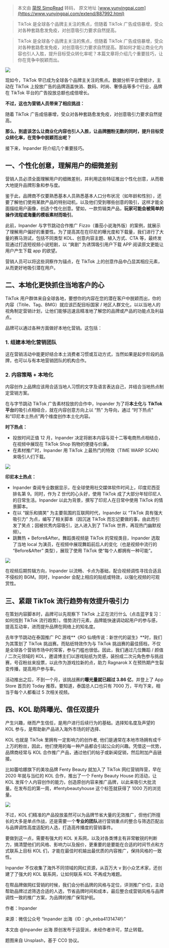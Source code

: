 > 本文由 [简悦 SimpRead](http://ksria.com/simpread/) 转码， 原文地址 [www.yunyingpai.com](https://www.yunyingpai.com/extend/887992.html)

> TikTok 是全球各个品牌主关注的焦点，但随着 TikTok 广告成倍暴增，受众对各种套路愈发免疫，对创意吸引力要求自然提高。

> TikTok 是全球各个品牌主关注的焦点，但随着 TikTok 广告成倍暴增，受众对各种套路愈发免疫，对创意吸引力要求自然提高。那如何才能让商业化内容也引人入胜，提升目标受众转化率呢？本篇文章将介绍几个重要技巧，让你在竞争中脱颖而出。

![](https://image.yunyingpai.com/wp/2022/12/yrpPdGAbpEg8KNU4a8Ik.jpg)

现如今，TikTok 早已成为全球各个品牌主关注的焦点。数据分析平台曾统计，主动在 TikTok 上投放广告的品牌涵盖快消、数码、时尚、奢侈品等多个行业，品牌在 TikTok 平台的广告投放总额也成倍增长。

**不过，这也为营销人员带来了相应挑战：**

随着 TikTok 广告成倍暴增，受众对各种套路愈发免疫，对创意吸引力要求自然提高。

**那么，到底该怎么让商业化内容也引人入胜，让品牌圈粉无数的同时，提升目标受众转化率，在竞争中脱颖而出呢？**

接下来，Inpander 将介绍几个重要技巧。

一、个性化创意，理解用户的细微差别
-----------------

营销人员必须全面理解用户的细微差别，并利用这些特征推出个性化创意，从而极大地提升品牌形象和参与度。

鉴于此，品牌商不仅要熟悉基本人员熟悉基本人口分布状况（如年龄和性别），还要了解他们使用某款产品的特别动机，以及他们受到哪些创意的吸引，这样才能全面描绘用户画像，创造个性化创意。譬如，一款剪辑类产品，**玩家可能会被简单的操作流程或海量的模板素材而吸引**。

此前，Inpander 与字节跳动合作推广 Fizzo（番茄小说海外版）的案例，就展示了理解用户偏好的重要性。为了提高其在在印尼的曝光度和下载量，我们进行了大量的赛马测试，包括不同类型 KOL、创意内容主题、植入方式、CTA 等，最终发现通过打造短视频小说短剧，以 “爽剧” 为诱饵吸引用户下载 APP 阅读原文更能让用户产生下载 app 的欲望。

营销人员可以将这些洞察作为锚点，在 TikTok 上的创意作品中凸显其相应元素，从而更好地吸引潜在用户。

二、本地化更快抓住当地客户的心
---------------

TikTok 用户群体来自全球各地，要想你的内容在您的潜在客户中脱颖而出，你的内容（Titile、Tag、BMG）就应该匹配目标国家 / 地区人群文化，以以当地人的视角制定营销计划，让他们能够迅速且精准地了解您的品牌或产品的功能点及利益点。

品牌可以通过各种方面做好本地化营销。这包括：

### 1. 组建本地化营销团队

这在营销活动中能更好结合本土消费者习惯或互动方式，当然如果是起步阶段的品牌，也可以与有本地营销团队的机构合作。

### 2. 内容策略 + 本地化

内容创作上品牌应该用合适当地人习惯的文字及语言表达自己，并结合当地热点制定营销方案。

在与字节跳动 TikTok 广告素材投放的合作中，Inpander 为了将**本土化**与 **TikTok 平台**的吸引点相结合，就在内容创意方向上以 “热” 为导向，通过 “时下热点” 和“印尼本土热点”两个维度创作本土化内容。

**时下热点：**

*   投放时间正值 12 月，Inpander 决定将剧本内容与双十二等电商热点相结合，在视频中展现在 TikTok Shop 购物的便捷与价廉。
*   在素材推广时，Inpander 用 TikTok 上最热门的特效（TIME WARP SCAN）来吸引人们下载。

![](https://image.yunyingpai.com/wp/2022/12/VsOFNulk6VmLVnNgzqqo.gif)

**印尼本土热点：**

*   Inpander 查阅专业数据显示，在全球使用社交媒体软件时间上，印度尼西亚排名第 9。同时，作为 Z 世代的心头好，使用 TikTok 成了大部分年轻印尼人的日常生活。Inpander 以此为背景，撰写了印尼人在日常中使用 TikTok 的情景脚本。
*   在以 “娱乐和搞笑” 为主要氛围的互联网时代，Inpander 以 “TikTok 具有强大吸引力” 为点，编写了相关脚本（因沉迷 TikTok 而忘记要做的事，由此而引发了笑点；因被优秀内容吸引，达人进入到了 TikTok 世界，再现热门幽默视频）。
*   跳舞热 + Before&After。舞蹈类视频是 TikTok 的常规类目，Inpander 选取了当地 local 为演员，在视频中展现舞蹈前后人的变化（也是视频中流行的 “Before&After” 类型），展现了使用 TikTok 使“每个人都拥有一种可能”。

![](https://image.yunyingpai.com/wp/2022/12/gKLwFGuCkNQojvv0v0jy.gif)

在视频后期剪辑方向，Inpander 以流畅、卡点为基础，配合视频调性寻找合适且不侵权的 BGM。同时，Inpander 会配上相应的贴纸或特效，以强化视频的可观赏性。

三、紧跟 TikTok 流行趋势有效提升吸引力
-----------------------

在策划内容脚本时，品牌可以先观察下 TikTok 上正在流行什么（点击蓝字复习：如何找到 TikTok 流行趋势）。借势流行元素，品牌能快速调动起用户的参与感，提高互动率，进而提升品牌在网络上的知名度。

去年字节跳动在泰国推广 PC 游戏**《RO 仙境传说：新世代的诞生》**时，我们为其策划了 TikTok 挑战赛。而贴纸特效作为与 TikTok 挑战赛的最佳搭档，不仅是全球各个营销市场中的常客，参与门槛也很低。因此，我们通过几位舞蹈 / 颜值 / 二次元领域的 KOL，邀请博主们以游戏贴纸为灵感，装扮成二次元角色参与挑战赛，号召粉丝来投票，以此作为游戏拉新的点，助力 Ragnarok X 在预热期产生裂变传播，提高用户参与率。

活动推出之后，不到一个月，该挑战赛的**曝光量就已超过 3.86 亿**，并登上了 App Store 首页的 Today 推荐。要知道，泰国总人口也只有 7000 万，平均下来，相当于每个人都看过 5 次相关视频。

四、KOL 助阵曝光、信任双提升
----------------

产生兴趣，继而产生信任，是用户进行后续行为的基础。选择知名度及声望的 KOL 参与，是帮助新产品进入海外市场的好选择、

KOL 也就是 TikTok 里拥有一定影响力的创作者, 他们是通常在本地市场拥有成千上万的粉丝，因此，他们使用的每一种产品都会引起公众的兴趣。凭借这一优势，品牌商经常与 KOL 合作推广产品，通过他们的帖子或新闻促销，然后附加产品链接。

比如蕾哈娜旗下的美妆品牌 Fenty Beauty 就加入了 TikTok 网红营销阵营，早在 2020 年就与当红的 KOL 合作，推出了一个 Fenty Beauty House 的活动，让 KOL 发挥个人内容创作的能力，创造原创内容来推广品牌，以此来吸引大批流量。在发布后的第一周，#fentybeautyhouse 这个标签就获得了 1000 万的浏览量。

![](https://image.yunyingpai.com/wp/2022/12/oKTua2fKbzS3snQxOpSr.png)

不过，KOL 们精准的产品投放虽然可以为品牌节省大量的无效推广，但他们所擅长的大多是单点作战，还是需要一个**专业的团队**进行营销重点的整合与筛选匹配出与品牌调性高度适配的人选，打造高传播度的营销事件。

要做到这一点，需要有强大的 KOL 关系网，以及对各类博主有非常敏锐的判断力，搞清楚他们的风格、影响力以及报价，更重要的是要能在合适的时间节点和方式联系上目标 KOL 们，才能在最佳时机输出最优质的内容推广，保持风格的一致性。

Inpander 不仅收集了海外不同领域的网红资源，从百万大 v 到小众艺术家，还创建了了强大的 KOL 联系网，让如何联系 KOL 不再成为难题。

在帮品牌做网红营销的时候，我们会分析品牌的风格与定位，评测推广价位，主动帮助品牌过滤筛选合适的人选，节省品牌时间和成本，最后整合成营销风格与品牌调性一致的推广方案，为品牌的推广保驾护航。

作者：Inpander

来源：微信公众号 “Inpander 出海（ID：gh_eeba4131474f）”

本文由 @Inpander 出海 原创发布于运营派，未经作者许可，禁止转载。

题图来自 Unsplash，基于 CC0 协议。